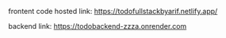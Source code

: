 frontent code
hosted link: https://todofullstackbyarif.netlify.app/

backend link: https://todobackend-zzza.onrender.com
